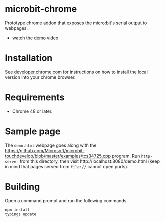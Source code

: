 # microbit-chrome
Prototype chrome addon that exposes the micro:bit's serial output to webpages. 
* watch the [demo video](https://vimeo.com/146207766)

# Installation
See [developer.chrome.com](https://developer.chrome.com/extensions/getstarted#unpacked)
for instructions on how to install the local version into your chrome browser.

# Requirements
* Chrome 48 or later.

# Sample page
The `demo.html` webpage goes along with the
https://github.com/Microsoft/microbit-touchdevelop/blob/master/examples/tcs34725.cpp
program. Run `http-server` from this directory, then visit
http://localhost:8080/demo.html
(keep in mind that pages served from `file://` cannot open ports).

# Building

Open a command prompt and run the following commands.

````
npm install
typings update
````